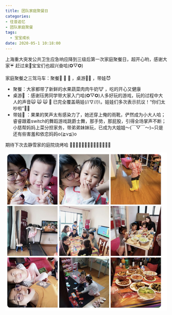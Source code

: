 ```yaml
---
title: 团队家庭聚餐日
categories:
- 往昔追忆
- 团队家庭聚餐
tags:
  - 宝宝成长
date: 2020-05-1 10:18:00
---
```


上海重大突发公共卫生应急响应降到三级后第一次家庭聚餐日，超开心哟，感谢大家☔️ 赶过来💐宝宝们也超兴奋哈(✪▽✪)

家庭聚餐之三驾马车：聚餐🍒 🥒 🍗 ，桌游💝🎲 ，带娃😈

- 聚餐：大家都带了新鲜的水果蔬菜肉肉牛奶🐮 ，吃的开心又健康
- 桌游🎲 ：感谢珏男同学带大家入门哈(✪▽✪)人多好玩的游戏，玩的过程中大人的声音🙀 🙀 🙀 🥊 已完全覆盖萌娃\(//∇//)\，娃娃们多次表示抗议！“你们太吵啦”
- 带娃👿 ：果果的笑声太有感染力了，她还穿上俺的雨靴，俨然成为小大人哈；睿睿跟着switch的舞蹈游戏跳爵士舞，那手势，那屁股，引得全场掌声不断；小慈帮妈妈上菜分担家务，带弟弟妹妹玩，已成为大姐姐～(￣▽￣～)~只是还有些害羞和依恋妈妈o(≧v≦)o

期待下次去静雪家的庭院烧烤哈
💐💐💐💐💐💐💐💐💐💐💐💐💐💐

![](pic/10.jpg)
